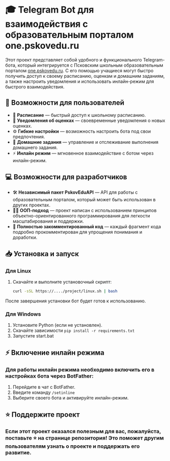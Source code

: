 # 🎓 Telegram Bot для взаимодействия с образовательным порталом one.pskovedu.ru

Этот проект представляет собой удобного и функционального Telegram-бота, который интегрируется с Псковским школьным образовательным порталом [one.pskovedu.ru](https://one.pskovedu.ru). С его помощью учащиеся могут быстро получить доступ к своему расписанию, оценкам и домашним заданиям, а также настроить уведомления и использовать инлайн-режим для быстрого взаимодействия.

## 🚀 Возможности для пользователей

- 📅 **Расписание** — быстрый доступ к школьному расписанию.
- 📲 **Уведомления об оценках** — своевременные уведомления о новых оценках.
- ⚙️ **Гибкие настройки** — возможность настроить бота под свои предпочтения.
- 📝 **Домашние задания** — управление и отслеживание выполнения домашнего задания.
- ⚡ **Инлайн режим** — мгновенное взаимодействие с ботом через инлайн-режим.

## 💻 Возможности для разработчиков

- 🛠️ **Независимый пакет PskovEduAPI** — API для работы с образовательным порталом, который может быть использован в других проектах.
- 👨‍💻 **ООП-подход** — проект написан с использованием принципов объектно-ориентированного программирования для легкости масштабирования и поддержки.
- 📝 **Полностью закомментированный код** — каждый фрагмент кода подробно прокомментирован для упрощения понимания и доработки.

## 📥 Установка и запуск

### Для Linux

1. Скачайте и выполните установочный скрипт:
   ```bash
   curl -sSL https://..../project/linux.sh | bash
После завершения установки бот будет готов к использованию.
### Для Windows
1. Установите Python (если не установлен).
2. Скачайте зависимости `pip install -r requirements.txt`
3. Запустите start.bat
   
## ⚡ Включение инлайн режима
### Для работы инлайн режима необходимо включить его в настройках бота через BotFather:

1. Перейдите в чат с BotFather.
2. Введите команду `/setinline`
3. Выберите своего бота и активируйте инлайн-режим.

## ⭐ Поддержите проект
### Если этот проект оказался полезным для вас, пожалуйста, поставьте ⭐ на странице репозитория! Это поможет другим пользователям узнать о проекте и поддержать его развитие.





